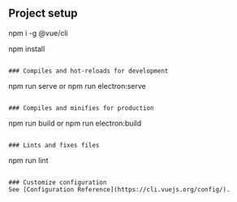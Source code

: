 ## Project setup

npm i -g @vue/cli

npm install

```

### Compiles and hot-reloads for development
```

npm run serve or npm run electron:serve

```

### Compiles and minifies for production
```

npm run build or
npm run electron:build

```

### Lints and fixes files
```

npm run lint

```

### Customize configuration
See [Configuration Reference](https://cli.vuejs.org/config/).
```

